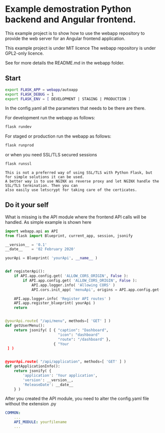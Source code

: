 # Example demostration Python backend and Angular frontend.

This example project is to show how to use the webapp repository to provide the web server for an Angular frontend application.

This example project is under MIT licence
The webapp repository is under GPL2-only licence.

See for more details the README.md in the webapp folder.

## Start

```bash
export FLASK_APP = webapp/autoapp
export FLASK_DEBUG = 1
export FLASK_ENV = [ DEVELOPMENT | STAGING | PRODUCTION ] 
```

In the config.yaml all the parameters that needs to be there are there.

For development run the webapp as follows:
```bash
flask rundev
```

For staged or production run the webapp as follows:
```bash
flask runprod 
```

or when you need SSL/TLS secured sessions
```bash
flask runssl 
```

	This is not a preferred way of using SSL/TLS with Python Flask, but for simple solutions it can be used.
	A better way is to use NGINX as reverse proxy and let NGINX handle the SSL/TLS termination. Then you can 
	also easily use letscrypt for taking care of the certicates.

## Do it your self
What is missing is the API module where the frontend API calls will be handled. As simple example is shown here

```python
import webapp.api as API
from flask import Blueprint, current_app, session, jsonify

__version__ = '0.1'
__date__    = '02 February 2020'

yourApi = Blueprint( 'yourApi', __name__ )


def registerApi():
    if API.app.config.get( 'ALLOW_CORS_ORIGIN', False ):
        if API.app.config.get( 'ALLOW_CORS_ORIGIN', False ):
            API.app.logger.info( 'Allowing CORS' )
            API.cors.init_app( 'menuApi', origins = API.app.config.get( 'CORS_ORIGIN_WHITELIST', '*' ) )

    API.app.logger.info( 'Register API routes' )
    API.app.register_blueprint( yourApi )
    return


@yourApi.route( "/api/menu", methods=[ 'GET' ] )
def getUserMenu():
    return jsonify( [ { "caption": "Dashboard",
                        "icon": "dashboard" 
                        "route": "/dashboard" },
                      { "Your  
 ] )


@yourApi.route( "/api/application", methods=[ 'GET' ] )
def getApplicationInfo():
    return jsonify( {
        'application': 'Your application',
        'version': __version__,
        'ReleaseDate': __date__
    } )


```

After you created the API module, you need to alter the config.yaml file without the extension .py
```yaml
COMMON:
    ...
    API_MODULE: yourfilename 
    ...
```

